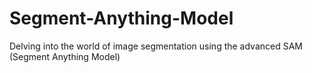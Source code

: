 # Segment-Anything-Model
Delving into the world of image segmentation using the advanced SAM (Segment Anything Model)
